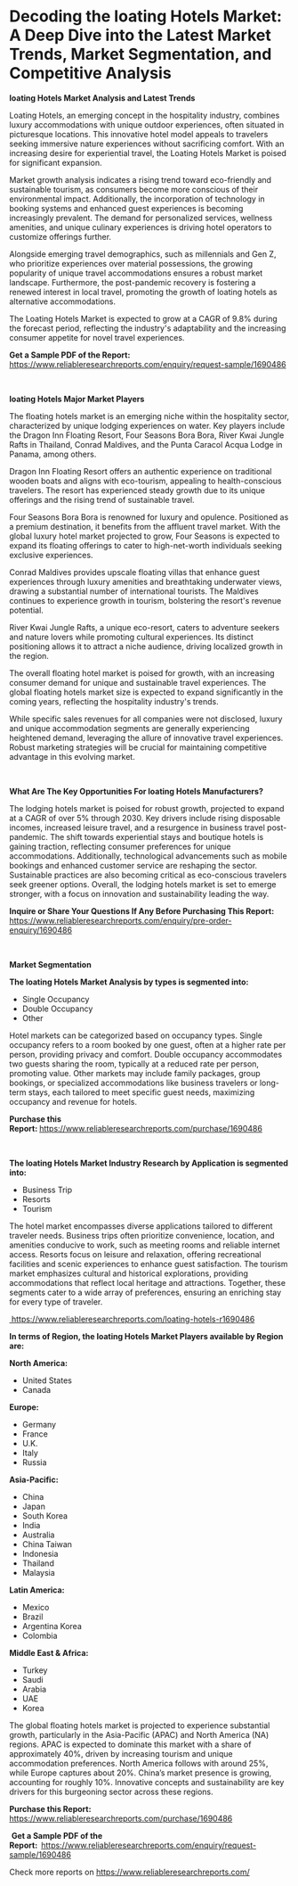 <p><h1>Decoding the loating Hotels Market: A Deep Dive into the Latest Market Trends, Market Segmentation, and Competitive Analysis</h1></p><p><strong>loating Hotels Market Analysis and Latest Trends</strong></p>
<p><p>Loating Hotels, an emerging concept in the hospitality industry, combines luxury accommodations with unique outdoor experiences, often situated in picturesque locations. This innovative hotel model appeals to travelers seeking immersive nature experiences without sacrificing comfort. With an increasing desire for experiential travel, the Loating Hotels Market is poised for significant expansion. </p><p>Market growth analysis indicates a rising trend toward eco-friendly and sustainable tourism, as consumers become more conscious of their environmental impact. Additionally, the incorporation of technology in booking systems and enhanced guest experiences is becoming increasingly prevalent. The demand for personalized services, wellness amenities, and unique culinary experiences is driving hotel operators to customize offerings further.</p><p>Alongside emerging travel demographics, such as millennials and Gen Z, who prioritize experiences over material possessions, the growing popularity of unique travel accommodations ensures a robust market landscape. Furthermore, the post-pandemic recovery is fostering a renewed interest in local travel, promoting the growth of loating hotels as alternative accommodations.</p><p>The Loating Hotels Market is expected to grow at a CAGR of 9.8% during the forecast period, reflecting the industry's adaptability and the increasing consumer appetite for novel travel experiences.</p></p>
<p><strong>Get a Sample PDF of the Report:&nbsp;</strong> <a href="https://www.reliableresearchreports.com/enquiry/request-sample/1690486?utm_campaign=2111&utm_medium=2&utm_source=Github&utm_content=ia&utm_term=26032025&utm_id=loating-hotels">https://www.reliableresearchreports.com/enquiry/request-sample/1690486</a></p>
<p>&nbsp;</p>
<p><strong>loating Hotels Major Market Players</strong></p>
<p><p>The floating hotels market is an emerging niche within the hospitality sector, characterized by unique lodging experiences on water. Key players include the Dragon Inn Floating Resort, Four Seasons Bora Bora, River Kwai Jungle Rafts in Thailand, Conrad Maldives, and the Punta Caracol Acqua Lodge in Panama, among others. </p><p>Dragon Inn Floating Resort offers an authentic experience on traditional wooden boats and aligns with eco-tourism, appealing to health-conscious travelers. The resort has experienced steady growth due to its unique offerings and the rising trend of sustainable travel.</p><p>Four Seasons Bora Bora is renowned for luxury and opulence. Positioned as a premium destination, it benefits from the affluent travel market. With the global luxury hotel market projected to grow, Four Seasons is expected to expand its floating offerings to cater to high-net-worth individuals seeking exclusive experiences.</p><p>Conrad Maldives provides upscale floating villas that enhance guest experiences through luxury amenities and breathtaking underwater views, drawing a substantial number of international tourists. The Maldives continues to experience growth in tourism, bolstering the resort's revenue potential.</p><p>River Kwai Jungle Rafts, a unique eco-resort, caters to adventure seekers and nature lovers while promoting cultural experiences. Its distinct positioning allows it to attract a niche audience, driving localized growth in the region.</p><p>The overall floating hotel market is poised for growth, with an increasing consumer demand for unique and sustainable travel experiences. The global floating hotels market size is expected to expand significantly in the coming years, reflecting the hospitality industry's trends.</p><p>While specific sales revenues for all companies were not disclosed, luxury and unique accommodation segments are generally experiencing heightened demand, leveraging the allure of innovative travel experiences. Robust marketing strategies will be crucial for maintaining competitive advantage in this evolving market.</p></p>
<p>&nbsp;</p>
<p><strong>What Are The Key Opportunities For loating Hotels Manufacturers?</strong></p>
<p><p>The lodging hotels market is poised for robust growth, projected to expand at a CAGR of over 5% through 2030. Key drivers include rising disposable incomes, increased leisure travel, and a resurgence in business travel post-pandemic. The shift towards experiential stays and boutique hotels is gaining traction, reflecting consumer preferences for unique accommodations. Additionally, technological advancements such as mobile bookings and enhanced customer service are reshaping the sector. Sustainable practices are also becoming critical as eco-conscious travelers seek greener options. Overall, the lodging hotels market is set to emerge stronger, with a focus on innovation and sustainability leading the way.</p></p>
<p><strong>Inquire or Share Your Questions If Any Before Purchasing This Report:</strong> <a href="https://www.reliableresearchreports.com/enquiry/pre-order-enquiry/1690486?utm_campaign=2111&utm_medium=2&utm_source=Github&utm_content=ia&utm_term=26032025&utm_id=loating-hotels">https://www.reliableresearchreports.com/enquiry/pre-order-enquiry/1690486</a></p>
<p>&nbsp;</p>
<p><strong>Market Segmentation</strong></p>
<p><strong>The loating Hotels Market Analysis by types is segmented into:</strong></p>
<p><ul><li>Single Occupancy</li><li>Double Occupancy</li><li>Other</li></ul></p>
<p><p>Hotel markets can be categorized based on occupancy types. Single occupancy refers to a room booked by one guest, often at a higher rate per person, providing privacy and comfort. Double occupancy accommodates two guests sharing the room, typically at a reduced rate per person, promoting value. Other markets may include family packages, group bookings, or specialized accommodations like business travelers or long-term stays, each tailored to meet specific guest needs, maximizing occupancy and revenue for hotels.</p></p>
<p><strong>Purchase this Report:&nbsp;</strong><a href="https://www.reliableresearchreports.com/purchase/1690486?utm_campaign=2111&utm_medium=2&utm_source=Github&utm_content=ia&utm_term=26032025&utm_id=loating-hotels">https://www.reliableresearchreports.com/purchase/1690486</a></p>
<p>&nbsp;</p>
<p><strong>The loating Hotels Market Industry Research by Application is segmented into:</strong></p>
<p><ul><li>Business Trip</li><li>Resorts</li><li>Tourism</li></ul></p>
<p><p>The hotel market encompasses diverse applications tailored to different traveler needs. Business trips often prioritize convenience, location, and amenities conducive to work, such as meeting rooms and reliable internet access. Resorts focus on leisure and relaxation, offering recreational facilities and scenic experiences to enhance guest satisfaction. The tourism market emphasizes cultural and historical explorations, providing accommodations that reflect local heritage and attractions. Together, these segments cater to a wide array of preferences, ensuring an enriching stay for every type of traveler.</p></p>
<p><a href="https://www.reliableresearchreports.com/loating-hotels-r1690486?utm_campaign=2111&utm_medium=2&utm_source=Github&utm_content=ia&utm_term=26032025&utm_id=loating-hotels">&nbsp;https://www.reliableresearchreports.com/loating-hotels-r1690486</a></p>
<p><strong>In terms of Region, the loating Hotels Market Players available by Region are:</strong></p>
<p>
    <p> <strong> North America: </strong>
        <ul>
            <li>United States</li>
            <li>Canada</li>
        </ul>
        </p> 
    <p> <strong> Europe: </strong>
        <ul>
            <li>Germany</li>
            <li>France</li>
            <li>U.K.</li>
            <li>Italy</li>
            <li>Russia</li>
        </ul>
        </p> 
    <p> <strong> Asia-Pacific: </strong>
        <ul>
            <li>China</li>
            <li>Japan</li>
            <li>South Korea</li>
            <li>India</li>
            <li>Australia</li>
            <li>China Taiwan</li>
            <li>Indonesia</li>
            <li>Thailand</li>
            <li>Malaysia</li>
        </ul>
        </p> 
    <p> <strong> Latin America: </strong>
        <ul>
            <li>Mexico</li>
            <li>Brazil</li>
            <li>Argentina Korea</li>
            <li>Colombia</li>
        </ul>
        </p> 
    <p> <strong> Middle East & Africa: </strong>
        <ul>
            <li>Turkey</li>
            <li>Saudi</li>
            <li>Arabia</li>
            <li>UAE</li>
            <li>Korea</li>
        </ul>
    </p>
    </p>
<p><p>The global floating hotels market is projected to experience substantial growth, particularly in the Asia-Pacific (APAC) and North America (NA) regions. APAC is expected to dominate this market with a share of approximately 40%, driven by increasing tourism and unique accommodation preferences. North America follows with around 25%, while Europe captures about 20%. China’s market presence is growing, accounting for roughly 10%. Innovative concepts and sustainability are key drivers for this burgeoning sector across these regions.</p></p>
<p><strong>Purchase this Report: </strong><a href="https://www.reliableresearchreports.com/purchase/1690486?utm_campaign=2111&utm_medium=2&utm_source=Github&utm_content=ia&utm_term=26032025&utm_id=loating-hotels">https://www.reliableresearchreports.com/purchase/1690486</a></p>
<p>&nbsp;<strong>Get a Sample PDF of the Report:&nbsp;&nbsp;</strong><a href="https://www.reliableresearchreports.com/enquiry/request-sample/1690486?utm_campaign=2111&utm_medium=2&utm_source=Github&utm_content=ia&utm_term=26032025&utm_id=loating-hotels">https://www.reliableresearchreports.com/enquiry/request-sample/1690486</a></p>
<p><strong></strong></p>
<p>Check more reports on <a href="https://www.reliableresearchreports.com/?utm_campaign=2111&utm_medium=2&utm_source=Github&utm_content=ia&utm_term=26032025&utm_id=loating-hotels">https://www.reliableresearchreports.com/</a></p>